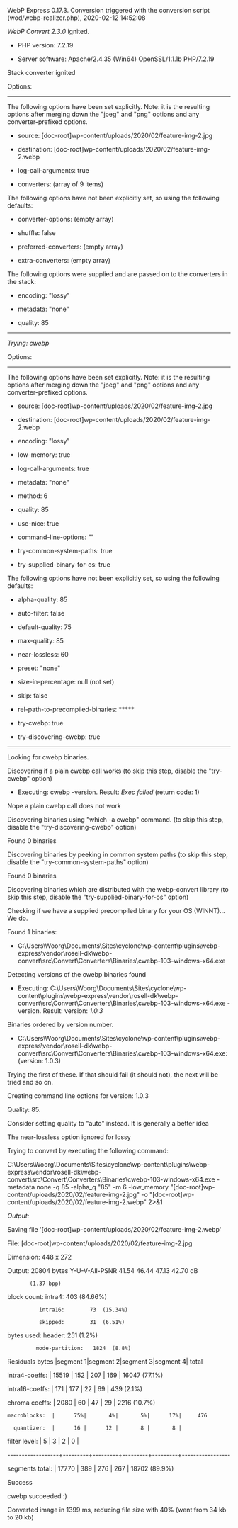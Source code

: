 WebP Express 0.17.3. Conversion triggered with the conversion script (wod/webp-realizer.php), 2020-02-12 14:52:08

*WebP Convert 2.3.0*  ignited.
- PHP version: 7.2.19
- Server software: Apache/2.4.35 (Win64) OpenSSL/1.1.1b PHP/7.2.19

Stack converter ignited

Options:
------------
The following options have been set explicitly. Note: it is the resulting options after merging down the "jpeg" and "png" options and any converter-prefixed options.
- source: [doc-root]wp-content/uploads/2020/02/feature-img-2.jpg
- destination: [doc-root]wp-content/uploads/2020/02/feature-img-2.webp
- log-call-arguments: true
- converters: (array of 9 items)

The following options have not been explicitly set, so using the following defaults:
- converter-options: (empty array)
- shuffle: false
- preferred-converters: (empty array)
- extra-converters: (empty array)

The following options were supplied and are passed on to the converters in the stack:
- encoding: "lossy"
- metadata: "none"
- quality: 85
------------


*Trying: cwebp* 

Options:
------------
The following options have been set explicitly. Note: it is the resulting options after merging down the "jpeg" and "png" options and any converter-prefixed options.
- source: [doc-root]wp-content/uploads/2020/02/feature-img-2.jpg
- destination: [doc-root]wp-content/uploads/2020/02/feature-img-2.webp
- encoding: "lossy"
- low-memory: true
- log-call-arguments: true
- metadata: "none"
- method: 6
- quality: 85
- use-nice: true
- command-line-options: ""
- try-common-system-paths: true
- try-supplied-binary-for-os: true

The following options have not been explicitly set, so using the following defaults:
- alpha-quality: 85
- auto-filter: false
- default-quality: 75
- max-quality: 85
- near-lossless: 60
- preset: "none"
- size-in-percentage: null (not set)
- skip: false
- rel-path-to-precompiled-binaries: *****
- try-cwebp: true
- try-discovering-cwebp: true
------------

Looking for cwebp binaries.
Discovering if a plain cwebp call works (to skip this step, disable the "try-cwebp" option)
- Executing: cwebp -version. Result: *Exec failed* (return code: 1)
Nope a plain cwebp call does not work
Discovering binaries using "which -a cwebp" command. (to skip this step, disable the "try-discovering-cwebp" option)
Found 0 binaries
Discovering binaries by peeking in common system paths (to skip this step, disable the "try-common-system-paths" option)
Found 0 binaries
Discovering binaries which are distributed with the webp-convert library (to skip this step, disable the "try-supplied-binary-for-os" option)
Checking if we have a supplied precompiled binary for your OS (WINNT)... We do.
Found 1 binaries: 
- C:\Users\Woorg\Documents\Sites\cyclone\wp-content\plugins\webp-express\vendor\rosell-dk\webp-convert\src\Convert\Converters\Binaries\cwebp-103-windows-x64.exe
Detecting versions of the cwebp binaries found
- Executing: C:\Users\Woorg\Documents\Sites\cyclone\wp-content\plugins\webp-express\vendor\rosell-dk\webp-convert\src\Convert\Converters\Binaries\cwebp-103-windows-x64.exe -version. Result: version: *1.0.3*
Binaries ordered by version number.
- C:\Users\Woorg\Documents\Sites\cyclone\wp-content\plugins\webp-express\vendor\rosell-dk\webp-convert\src\Convert\Converters\Binaries\cwebp-103-windows-x64.exe: (version: 1.0.3)
Trying the first of these. If that should fail (it should not), the next will be tried and so on.
Creating command line options for version: 1.0.3
Quality: 85. 
Consider setting quality to "auto" instead. It is generally a better idea
The near-lossless option ignored for lossy
Trying to convert by executing the following command:
C:\Users\Woorg\Documents\Sites\cyclone\wp-content\plugins\webp-express\vendor\rosell-dk\webp-convert\src\Convert\Converters\Binaries\cwebp-103-windows-x64.exe -metadata none -q 85 -alpha_q "85" -m 6 -low_memory "[doc-root]wp-content/uploads/2020/02/feature-img-2.jpg" -o "[doc-root]wp-content/uploads/2020/02/feature-img-2.webp" 2>&1

*Output:* 
Saving file '[doc-root]wp-content/uploads/2020/02/feature-img-2.webp'
File:      [doc-root]wp-content/uploads/2020/02/feature-img-2.jpg
Dimension: 448 x 272
Output:    20804 bytes Y-U-V-All-PSNR 41.54 46.44 47.13   42.70 dB
           (1.37 bpp)
block count:  intra4:        403  (84.66%)
              intra16:        73  (15.34%)
              skipped:        31  (6.51%)
bytes used:  header:            251  (1.2%)
             mode-partition:   1824  (8.8%)
 Residuals bytes  |segment 1|segment 2|segment 3|segment 4|  total
  intra4-coeffs:  |   15519 |     152 |     207 |     169 |   16047  (77.1%)
 intra16-coeffs:  |     171 |     177 |      22 |      69 |     439  (2.1%)
  chroma coeffs:  |    2080 |      60 |      47 |      29 |    2216  (10.7%)
    macroblocks:  |      75%|       4%|       5%|      17%|     476
      quantizer:  |      16 |      12 |       8 |       8 |
   filter level:  |       5 |       3 |       2 |       0 |
------------------+---------+---------+---------+---------+-----------------
 segments total:  |   17770 |     389 |     276 |     267 |   18702  (89.9%)

Success
cwebp succeeded :)

Converted image in 1399 ms, reducing file size with 40% (went from 34 kb to 20 kb)
